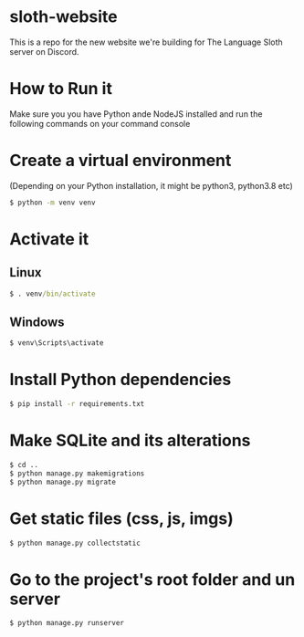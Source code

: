 # sloth-website
This is a repo for the new website we're building for The Language Sloth server on Discord.

# How to Run it

Make sure you you have Python ande NodeJS installed and run the following commands on your command console

# Create a virtual environment
(Depending on your Python installation, it might be python3, python3.8 etc)
```cmd
$ python -m venv venv
```

# Activate it
## Linux
```cmd
$ . venv/bin/activate
```
## Windows
```cmd
$ venv\Scripts\activate
```

# Install Python dependencies
```cmd
$ pip install -r requirements.txt
```

# Make SQLite and its alterations
```cmd
$ cd ..
$ python manage.py makemigrations
$ python manage.py migrate
```

# Get static files (css, js, imgs)
```cmd
$ python manage.py collectstatic
```

# Go to the project's root folder and un server
```cmd
$ python manage.py runserver
```
